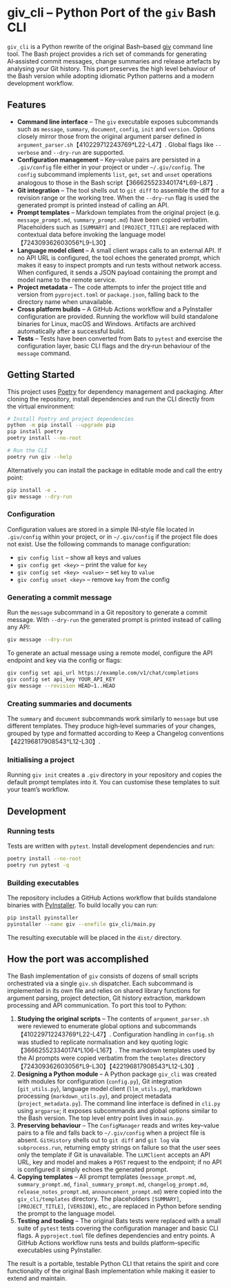 # giv_cli – Python Port of the `giv` Bash CLI

`giv_cli` is a Python rewrite of the original Bash–based [giv](https://github.com/giv-cli/giv) command line tool.  The Bash project provides a rich set of commands for generating AI‑assisted commit messages, change summaries and release artefacts by analysing your Git history.  This port preserves the high level behaviour of the Bash version while adopting idiomatic Python patterns and a modern development workflow.

## Features

- **Command line interface** – The `giv` executable exposes subcommands such as `message`, `summary`, `document`, `config`, `init` and `version`.  Options closely mirror those from the original argument parser defined in `argument_parser.sh`【410229712243769†L22-L47】.  Global flags like `--verbose` and `--dry-run` are supported.
- **Configuration management** – Key–value pairs are persisted in a `.giv/config` file either in your project or under `~/.giv/config`.  The `config` subcommand implements `list`, `get`, `set` and `unset` operations analogous to those in the Bash script【366625523340174†L69-L87】.
- **Git integration** – The tool shells out to `git diff` to assemble the diff for a revision range or the working tree.  When the `--dry-run` flag is used the generated prompt is printed instead of calling an API.
- **Prompt templates** – Markdown templates from the original project (e.g. `message_prompt.md`, `summary_prompt.md`) have been copied verbatim.  Placeholders such as `[SUMMARY]` and `[PROJECT_TITLE]` are replaced with contextual data before invoking the language model【724309362603056†L9-L30】.
- **Language model client** – A small client wraps calls to an external API.  If no API URL is configured, the tool echoes the generated prompt, which makes it easy to inspect prompts and run tests without network access.  When configured, it sends a JSON payload containing the prompt and model name to the remote service.
- **Project metadata** – The code attempts to infer the project title and version from `pyproject.toml` or `package.json`, falling back to the directory name when unavailable.
- **Cross platform builds** – A GitHub Actions workflow and a PyInstaller configuration are provided.  Running the workflow will build standalone binaries for Linux, macOS and Windows.  Artifacts are archived automatically after a successful build.
- **Tests** – Tests have been converted from Bats to `pytest` and exercise the configuration layer, basic CLI flags and the dry‑run behaviour of the `message` command.

## Getting Started

This project uses [Poetry](https://python-poetry.org/) for dependency management and packaging.  After cloning the repository, install dependencies and run the CLI directly from the virtual environment:

```bash
# Install Poetry and project dependencies
python -m pip install --upgrade pip
pip install poetry
poetry install --no-root

# Run the CLI
poetry run giv --help
```

Alternatively you can install the package in editable mode and call the entry point:

```bash
pip install -e .
giv message --dry-run
```

### Configuration

Configuration values are stored in a simple INI‑style file located in `.giv/config` within your project, or in `~/.giv/config` if the project file does not exist.  Use the following commands to manage configuration:

- `giv config list` – show all keys and values
- `giv config get <key>` – print the value for `key`
- `giv config set <key> <value>` – set `key` to `value`
- `giv config unset <key>` – remove `key` from the config

### Generating a commit message

Run the `message` subcommand in a Git repository to generate a commit message.  With `--dry-run` the generated prompt is printed instead of calling any API:

```bash
giv message --dry-run
```

To generate an actual message using a remote model, configure the API endpoint and key via the config or flags:

```bash
giv config set api_url https://example.com/v1/chat/completions
giv config set api_key YOUR_API_KEY
giv message --revision HEAD~1..HEAD
```

### Creating summaries and documents

The `summary` and `document` subcommands work similarly to `message` but use different templates.  They produce high‑level summaries of your changes, grouped by type and formatted according to Keep a Changelog conventions【422196817908543†L12-L30】.

### Initialising a project

Running `giv init` creates a `.giv` directory in your repository and copies the default prompt templates into it.  You can customise these templates to suit your team’s workflow.

## Development

### Running tests

Tests are written with `pytest`.  Install development dependencies and run:

```bash
poetry install --no-root
poetry run pytest -q
```

### Building executables

The repository includes a GitHub Actions workflow that builds standalone binaries with [PyInstaller](https://pyinstaller.org/).  To build locally you can run:

```bash
pip install pyinstaller
pyinstaller --name giv --onefile giv_cli/main.py
```

The resulting executable will be placed in the `dist/` directory.

## How the port was accomplished

The Bash implementation of `giv` consists of dozens of small scripts orchestrated via a single `giv.sh` dispatcher.  Each subcommand is implemented in its own file and relies on shared library functions for argument parsing, project detection, Git history extraction, markdown processing and API communication.  To port this tool to Python:

1. **Studying the original scripts** – The contents of `argument_parser.sh` were reviewed to enumerate global options and subcommands【410229712243769†L22-L47】.  Configuration handling in `config.sh` was studied to replicate normalisation and key quoting logic【366625523340174†L106-L167】.  The markdown templates used by the AI prompts were copied verbatim from the `templates` directory【724309362603056†L9-L30】【422196817908543†L12-L30】.
2. **Designing a Python module** – A Python package `giv_cli` was created with modules for configuration (`config.py`), Git integration (`git_utils.py`), language model client (`llm_utils.py`), markdown processing (`markdown_utils.py`), and project metadata (`project_metadata.py`).  The command line interface is defined in `cli.py` using `argparse`; it exposes subcommands and global options similar to the Bash version.  The top level entry point lives in `main.py`.
3. **Preserving behaviour** – The `ConfigManager` reads and writes key–value pairs to a file and falls back to `~/.giv/config` when a project file is absent.  `GitHistory` shells out to `git diff` and `git log` via `subprocess.run`, returning empty strings on failure so that the user sees only the template if Git is unavailable.  The `LLMClient` accepts an API URL, key and model and makes a `POST` request to the endpoint; if no API is configured it simply echoes the generated prompt.
4. **Copying templates** – All prompt templates (`message_prompt.md`, `summary_prompt.md`, `final_summary_prompt.md`, `changelog_prompt.md`, `release_notes_prompt.md`, `announcement_prompt.md`) were copied into the `giv_cli/templates` directory.  The placeholders `[SUMMARY]`, `[PROJECT_TITLE]`, `[VERSION]`, etc., are replaced in Python before sending the prompt to the language model.
5. **Testing and tooling** – The original Bats tests were replaced with a small suite of `pytest` tests covering the configuration manager and basic CLI flags.  A `pyproject.toml` file defines dependencies and entry points.  A GitHub Actions workflow runs tests and builds platform–specific executables using PyInstaller.

The result is a portable, testable Python CLI that retains the spirit and core functionality of the original Bash implementation while making it easier to extend and maintain.